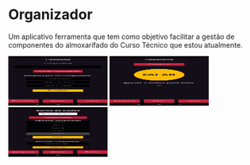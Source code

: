 # Organizador
  Um aplicativo ferramenta que tem como objetivo facilitar a gestão de componentes do almoxarifado do Curso Técnico que estou atualmente.
  
<img src="/assets/screenshots/search.jpeg" width="200" height="100">
<img src="/assets/screenshots/home.jpeg" width="200" height="100">
<img src="/assets/screenshots/db.jpeg" width="200" height="100">
